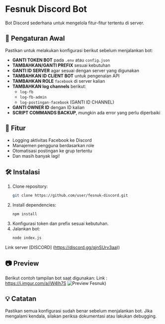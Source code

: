 # Fesnuk Discord Bot

Bot Discord sederhana untuk mengelola fitur-fitur tertentu di server.

## 📌 Pengaturan Awal
Pastikan untuk melakukan konfigurasi berikut sebelum menjalankan bot:
- **GANTI TOKEN BOT** pada `.env` atau `config.json`
- **TAMBAHKAN/GANTI PREFIX** sesuai kebutuhan
- **GANTI ID SERVER** agar sesuai dengan server yang digunakan
- **TAMBAHKAN ID CLIENT BOT** untuk pengenalan API
- **TAMBAHKAN ROLE** `facebook` di server kalian
- **TAMBAHKAN log channels** berikut:
  - `log-fb`
  - `log-fb-admin`
  - `log-postingan-facebook` (GANTI ID CHANNEL)
- **GANTI OWNER ID** dengan ID kalian
- **SCRIPT COMMANDS BACKUP**, mungkin ada error yang perlu diperbaiki

## 🚀 Fitur
- Logging aktivitas Facebook ke Discord
- Manajemen pengguna berdasarkan role
- Otomatisasi postingan ke grup tertentu
- Dan masih banyak lagi!

## 🛠 Instalasi
1. Clone repository:
    ```sh
    git clone https://github.com/user/fesnuk-discord.git
    ```
2. Install dependencies:
    ```sh
    npm install
    ```
3. Konfigurasi token dan prefix sesuai kebutuhan.
4. Jalankan bot:
    ```sh
    node index.js
    ```

Link server [DISCORD] (https://discord.gg/qjnSUrv3aa))

## 📷 Preview
Berikut contoh tampilan bot saat digunakan:
Link : https://i.imgur.com/a/iW4lh7S
![Preview Fesnuk](https://i.imgur.com/cofpbeX.png))

## 💡 Catatan
Pastikan semua konfigurasi sudah benar sebelum menjalankan bot. Jika mengalami kendala, silakan periksa dokumentasi atau lakukan debugging.
